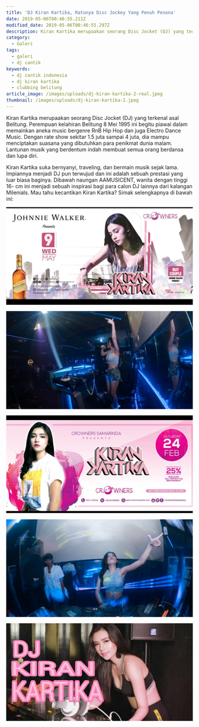 ```yaml
---
title: 'DJ Kiran Kartika, Ratunya Disc Jockey Yang Penuh Pesona'
date: 2019-05-06T00:46:55.211Z
modified_date: 2019-05-06T00:46:55.297Z
description: Kiran Kartika merupaakan seorang Disc Jocket (DJ) yang terkenal asal Belitung. Perempuan kelahiran Belitung 8 Mei 1995 ini begitu piawai dalam memainkan aneka musik.
category:
  - Galeri
tags:
  - galeri
  - dj cantik
keywords:
  - dj cantik indonesia
  - dj kiran kartika
  - clubbing belitung
article_image: /images/uploads/dj-kiran-kartika-2-real.jpeg
thumbnail: /images/uploads/dj-kiran-kartika-2.jpeg
---
```

Kiran Kartika merupaakan seorang Disc Jocket (DJ) yang terkenal asal Belitung. Perempuan kelahiran Belitung 8 Mei 1995 ini begitu piawai dalam memainkan aneka music bergenre RnB Hip Hop dan juga Electro Dance Music. Dengan rate show sekitar 1.5 juta sampai 4 juta, dia mampu menciptakan suasana yang dibutuhkan para penikmat dunia malam. Lantunan musik yang berdentum indah membuat semua orang berdansa dan lupa diri.

Kiran Kartika suka bernyanyi, traveling, dan bermain musik sejak lama. Impiannya menjadi DJ pun terwujud dan ini adalah sebuah prestasi yang luar biasa baginya. Dibawah naungan AAMUSICENT, wanita dengan tinggi 16- cm ini menjadi sebuah inspirasi bagi para calon DJ lainnya dari kalangan Milenials. Mau tahu kecantikan Kiran Kartika? Simak selengkapnya di bawah ini:

![DJ Kiran Kartika, Ratunya Disc Jockey Yang Penuh Pesona](/images/uploads/dj-kiran-kartika-5-real.jpg)

![DJ Kiran Kartika, Ratunya Disc Jockey Yang Penuh Pesona](/images/uploads/dj-kiran-kartika-3-real.jpg)

![DJ Kiran Kartika, Ratunya Disc Jockey Yang Penuh Pesona](/images/uploads/dj-kiran-kartika-4-real.jpg)

![DJ Kiran Kartika, Ratunya Disc Jockey Yang Penuh Pesona](/images/uploads/dj-kiran-kartika-2-real.jpeg)

![DJ Kiran Kartika, Ratunya Disc Jockey Yang Penuh Pesona](/images/uploads/dj-kiran-kartika-1.jpg)
